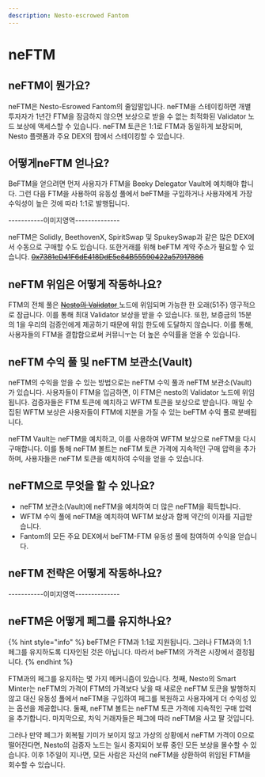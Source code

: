 ```yaml
---
description: Nesto-escrowed Fantom
---
```


# neFTM

## neFTM이 뭔가요?

neFTM은 Nesto-Esrowed Fantom의 줄임말입니다. neFTM을 스테이킹하면 개별 투자자가 1년간 FTM을 잠금하지 않으면 보상으로 받을 수 없는 최적화된 Validator 노드 보상에 액세스할 수 있습니다. neFTM 토큰은 1:1로 FTM과 동일하게 보장되며, Nesto 플랫폼과 주요 DEX의 팜에서 스테이킹할 수 있습니다.

## 어떻게neFTM 얻나요?

BeFTM을 얻으려면 먼저 사용자가 FTM을 Beeky Delegator Vault에 예치해야 합니다. 그런 다음 FTM을 사용하여 유동성 풀에서 beFTM을 구입하거나 사용자에게 가장 수익성이 높은 것에 따라 1:1로 발행됩니다.

\-----------이미지영역--------------

neFTM은 Solidly, BeethovenX, SpiritSwap 및 SpukeySwap과 같은 많은 DEX에서 수동으로 구매할 수도 있습니다. 또한거래를 위해 beFTM 계약 주소가 필요할 수 있습니다. [~~0x7381eD41F6dE418DdE5e84B55590422a57917886~~](https://ftmscan.com/token/0x7381eD41F6dE418DdE5e84B55590422a57917886)

## neFTM 위임은 어떻게 작동하나요?

FTM의 전체 풀은 [~~Nesto의 Validator~~ ](https://ftmscan.com/address/0xe97a5292248c2647466222dc58563046b3e34b18#validatorinfo)노드에 위임되며 가능한 한 오래(51주) 영구적으로 잠급니다. 이를 통해 최대 Validator 보상을 받을 수 있습니다. 또한, 보증금의 15분의 1을 우리의 검증인에게 제공하기 때문에 위임 한도에 도달하지 않습니다. 이를 통해, 사용자들의 FTM을 결합함으로써 커뮤니ㅜ는 더 높은 수익률을 얻을 수 있습니다.

## neFTM 수익 풀 및 neFTM 보관소(Vault)

neFTM의 수익을 얻을 수 있는 방법으로는 neFTM 수익 풀과 neFTM 보관소(Vault)가 있습니다. 사용자들이 FTM을 입금하면, 이 FTM은 nesto의 Validator 노드에 위임됩니다. 검증자들은 FTM 토큰에 예치하고 WFTM 토큰을 보상으로 받습니다. 매일 수집된 WFTM 보상은 사용자들이 FTM에 지분을 가질 수 있는 beFTM 수익 풀로 분배됩니다.

neFTM Vault는 neFTM을 예치하고, 이를 사용하여 WFTM 보상으로 neFTM을 다시 구매합니다. 이를 통해 neFTM 볼트는 neFTM 토큰 가격에 지속적인 구매 압력을 추가하며, 사용자들은 neFTM 토큰을 예치하여 수익을 얻을 수 있습니다.

## neFTM으로 무엇을 할 수 있나요?

* neFTM 보관소(Vault)에 neFTM을 예치하여 더 많은 neFTM을 획득합니다.
* WFTM 수익 풀에 neFTM을 예치하여 WFTM 보상과 함께 약간의 이자를 지급받습니다.
* Fantom의 모든 주요 DEX에서 beFTM-FTM 유동성 풀에 참여하여 수익을 얻습니다.

## neFTM 전략은 어떻게 작동하나요?

\-----------이미지영역--------------

## neFTM은 어떻게 페그를 유지하나요?

{% hint style="info" %}
beFTM은 FTM과 1:1로 지원됩니다. 그러나 FTM과의 1:1 페그를 유지하도록 디자인된 것은 아닙니다. 따라서 beFTM의 가격은 시장에서 결정됩니다.
{% endhint %}

FTM과의 페그를 유지하는 몇 가지 메커니즘이 있습니다. 첫째, Nesto의 Smart Minter는 neFTM의 가격이 FTM의 가격보다 낮을 때 새로운 neFTM 토큰을 발행하지 않고 대신 유동성 풀에서 neFTM을 구입하여 페그를 복원하고 사용자에게 더 수익성 있는 옵션을 제공합니다. 둘째, neFTM 볼트는 neFTM 토큰 가격에 지속적인 구매 압력을 추가합니다. 마지막으로, 차익 거래자들은 페그에 따라 neFTM을 사고 팔 것입니다.

그러나 만약 페그가 회복될 기미가 보이지 않고 가상의 상황에서 neFTM 가격이 0으로 떨어진다면, Nesto의 검증자 노드는 일시 중지되어 보류 중인 모든 보상을 몰수할 수 있습니다. 이후 1주일이 지나면, 모든 사람은 자신의 neFTM을 상환하여 위임된 FTM을 회수할 수 있습니다.
